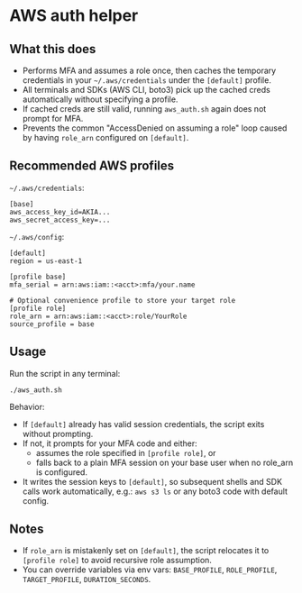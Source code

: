 AWS auth helper
================

What this does
--------------
- Performs MFA and assumes a role once, then caches the temporary credentials in your `~/.aws/credentials` under the `[default]` profile.
- All terminals and SDKs (AWS CLI, boto3) pick up the cached creds automatically without specifying a profile.
- If cached creds are still valid, running `aws_auth.sh` again does not prompt for MFA.
- Prevents the common "AccessDenied on assuming a role" loop caused by having `role_arn` configured on `[default]`.

Recommended AWS profiles
------------------------
`~/.aws/credentials`:

	[base]
	aws_access_key_id=AKIA...
	aws_secret_access_key=...

`~/.aws/config`:

	[default]
	region = us-east-1

	[profile base]
	mfa_serial = arn:aws:iam::<acct>:mfa/your.name

	# Optional convenience profile to store your target role
	[profile role]
	role_arn = arn:aws:iam::<acct>:role/YourRole
	source_profile = base

Usage
-----
Run the script in any terminal:

	./aws_auth.sh

Behavior:
- If `[default]` already has valid session credentials, the script exits without prompting.
- If not, it prompts for your MFA code and either:
  - assumes the role specified in `[profile role]`, or
  - falls back to a plain MFA session on your base user when no role_arn is configured.
- It writes the session keys to `[default]`, so subsequent shells and SDK calls work automatically, e.g.: `aws s3 ls` or any boto3 code with default config.

Notes
-----
- If `role_arn` is mistakenly set on `[default]`, the script relocates it to `[profile role]` to avoid recursive role assumption.
- You can override variables via env vars: `BASE_PROFILE`, `ROLE_PROFILE`, `TARGET_PROFILE`, `DURATION_SECONDS`.

